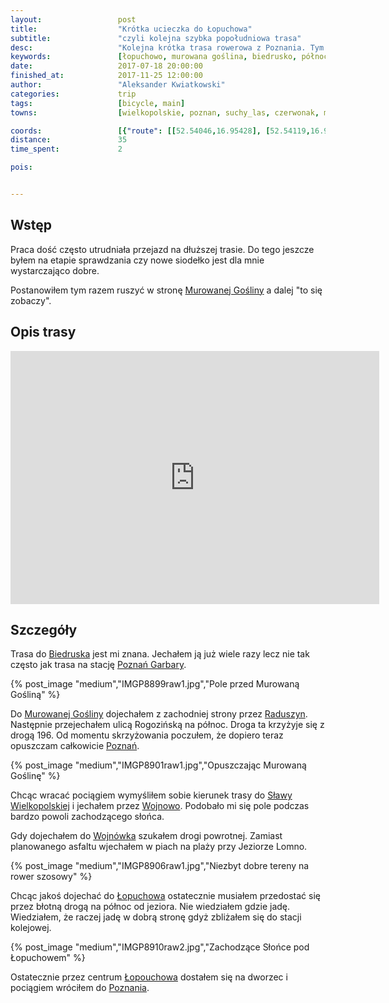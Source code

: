 ```yaml
---
layout:                 post
title:                  "Krótka ucieczka do Łopuchowa"
subtitle:               "czyli kolejna szybka popołudniowa trasa"
desc:                   "Kolejna krótka trasa rowerowa z Poznania. Tym razem ruszyłem przez Biedrusko w stronę Murowanej Gośliny a później improwizowałem. Chciałem jechać głównie asfaltem a ostatecznie walczyłem z błotem obok Jeziora Wojnowskiego."
keywords:               [łopuchowo, murowana goślina, biedrusko, północ poznania]
date:                   2017-07-18 20:00:00
finished_at:            2017-11-25 12:00:00
author:                 "Aleksander Kwiatkowski"
categories:             trip
tags:                   [bicycle, main]
towns:                  [wielkopolskie, poznan, suchy_las, czerwonak, murowana_goslina, skoki]

coords:                 [{"route": [[52.54046,16.95428], [52.54119,16.97265], [52.55664,16.97505], [52.56781,16.99428], [52.56614,17.00321], [52.59587,17.02896], [52.61401,17.03634], [52.62047,17.04870], [52.63365,17.06818], [52.64021,17.07410], [52.62344,17.10071], [52.61213,17.09153]], "type": "bicycle"}]
distance:               35
time_spent:             2

pois:


---
```


[wiki-murowana-goslina]: https://pl.wikipedia.org/wiki/Murowana_Go%C5%9Blina
[wiki-biedrusko]: https://pl.wikipedia.org/wiki/Biedrusko
[wiki-poznan-garbary]: https://pl.wikipedia.org/wiki/Pozna%C5%84_Garbary
[wiki-raduszyn]: https://pl.wikipedia.org/wiki/Raduszyn
[wiki-poznan]: https://pl.wikipedia.org/wiki/Pozna%C5%84
[wiki-slawa-wlkp]: https://pl.wikipedia.org/wiki/S%C5%82awa_Wielkopolska
[wiki-wojnowo]: https://pl.wikipedia.org/wiki/Wojnowo_(wojew%C3%B3dztwo_wielkopolskie)
[wiki-wojnowko]: https://pl.wikipedia.org/wiki/Wojn%C3%B3wko_(powiat_pozna%C5%84ski)
[wiki-lopuchowo]: https://pl.wikipedia.org/wiki/%C5%81opuchowo_(wojew%C3%B3dztwo_wielkopolskie)

Wstęp
-----

Praca dość często utrudniała przejazd na dłuższej trasie. Do tego jeszcze byłem
na etapie sprawdzania czy nowe siodełko jest dla mnie wystarczająco dobre.

Postanowiłem tym razem ruszyć w stronę [Murowanej Gośliny][wiki-murowana-goslina]
a dalej "to się zobaczy".

Opis trasy
----------

<iframe height='405' width='590' frameborder='0' allowtransparency='true' scrolling='no' src='https://www.strava.com/activities/1090067631/embed/8e64107f57ad6da61e2e2fa58bd2ed8fb30b5347'></iframe>

Szczegóły
---------

Trasa do [Biedruska][wiki-biedrusko] jest mi znana. Jechałem ją już wiele razy lecz
nie tak często jak trasa na stację [Poznań Garbary][wiki-poznan-garbary].

{% post_image "medium","IMGP8899raw1.jpg","Pole przed Murowaną Gośliną" %}

Do [Murowanej Gośliny][wiki-murowana-goslina] dojechałem z zachodniej strony
przez [Raduszyn][wiki-raduszyn].
Następnie przejechałem ulicą Rogozińską na północ. Droga ta krzyżyje się z
drogą 196. Od momentu skrzyżowania poczułem, że dopiero teraz opuszczam
całkowicie [Poznań][wiki-poznan].

{% post_image "medium","IMGP8901raw1.jpg","Opuszczając Murowaną Goślinę" %}

Chcąc wracać pociągiem wymyśliłem sobie kierunek trasy do
[Sławy Wielkopolskiej][wiki-slawa-wlkp] i jechałem przez [Wojnowo][wiki-wojnowo].
Podobało mi się pole podczas bardzo powoli zachodzącego słońca.

Gdy dojechałem do [Wojnówka][wiki-wojnowko] szukałem drogi powrotnej. Zamiast
planowanego asfaltu wjechałem w piach na plaży przy Jeziorze Lomno.

{% post_image "medium","IMGP8906raw1.jpg","Niezbyt dobre tereny na rower szosowy" %}

Chcąc jakoś dojechać do [Łopuchowa][wiki-lopuchowo] ostatecznie musiałem
przedostać się przez błotną drogą na północ od jeziora. Nie wiedziałem gdzie jadę.
Wiedziałem, że raczej jadę w dobrą stronę gdyż zbliżałem się do stacji kolejowej.

{% post_image "medium","IMGP8910raw2.jpg","Zachodzące Słońce pod Łopuchowem" %}

Ostatecznie przez centrum [Łopouchowa][wiki-lopuchowo] dostałem się na dworzec
i pociągiem wróciłem do [Poznania][wiki-poznan].
